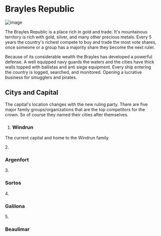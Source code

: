 <h1>Brayles Republic</h1>

![image](https://github.com/Mdstemm/Diluvium/blob/main/Image%20storage/Brayles-Republic.png)

<p>The Brayles Republic is a place rich in gold and trade. It's mountainous territory is rich with gold, silver, and many other precious metals. Every 5 years the country's richest compete to buy and trade the most vote shares, once someone or a group has a majority share they become the next ruler.</p>

<p>Because of its considerable wealth the Brayles has developed a powerful defense. A well equipped navy guards the waters and the cities have thick walls topped with ballistas and anti siege equipment. Every ship entering the country is logged, searched, and monitored. Opening a lucrative business for smugglers and pirates.</p>

<h2>Citys and Capital</h2>
<p>The capital's location changes with the new ruling party. There are five major family groups/organizations that are the top competitors for the crown. So of course they named their cities after themselves.</p>

1. <h3>Windrun</h3>
<p>The current capital and home to the Windrun family.</p>
2. <h3>Argenfort</h3>
<p></p>
3. <h3>Sortos</h3>
<p></p>
4. <h3>Galilona</h3>
<p></p>
5. <h3>Beaulimar</h3>
<p></p>
